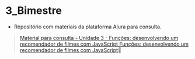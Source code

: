 # 3_Bimestre
- Repositório com materiais da plataforma Alura para consulta.
> [Material para consulta - Unidade 3 - Funções: desenvolvendo um recomendador de filmes com JavaScript Funções: desenvolvendo um recomendador de filmes com JavaScript](https://drive.google.com/drive/folders/1B-7VLhCNYJNhF_Xes5L4fArQREEkbwV8?usp=sharing)📖
